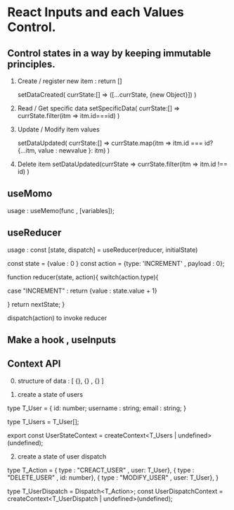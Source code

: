 # React Inputs and each Values Control.

## Control states in a way by keeping immutable principles.

1. Create / register new item : return []

   setDataCreated(
   currState:[] => ([...currState, {new Object}])
   )

2. Read / Get specific data
   setSpecificData(
   currState:[] => currState.filter(itm => itm.id===id)
   )

3. Update / Modify item values

   setDataUpdated(
   currState:[] =>
   currState.map(itm =>
   itm.id === id? {...itm, value : newvalue }: itm)
   )

4. Delete item
   setDataUpdated(currState =>
   currState.filter(itm => itm.id !== id)
   )

## useMomo

usage :
useMemo(func , [variables]);

## useReducer

usage :
const [state, dispatch] = useReducer(reducer, initialState)

const state = {value : 0 }
const action = {type: 'INCREMENT' , payload : 0};

function reducer(state, action){
switch(action.type){

case "INCREMENT" :
return {value : state.value + 1}

}
return nextState;
}

dispatch(action) to invoke reducer

## Make a hook , useInputs

## Context API

0. structure of data : [ {}, {} , {} ]

1. create a state of users

type T_User = {
id: number;
username : string;
email : string;
}

type T_Users = T_User[];

export const UserStateContext = createContext<T_Users | undefined>(undefined);

2. create a state of user dispatch

type T_Action =
{ type : "CREACT_USER" , user: T_User},
{ type : "DELETE_USER" , id: number},
{ type : "MODIFY_USER" , user: T_User},
}

type T_UserDispatch = Dispatch<T_Action>;
const UserDispatchContext = createContext<T_UserDispatch | undefined>(undefined);
